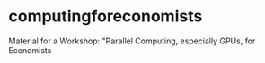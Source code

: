 # computingforeconomists
Material for a Workshop: "Parallel Computing, especially GPUs, for Economists
